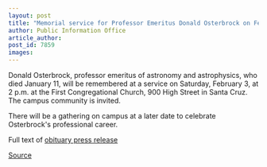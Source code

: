 ```yaml
---
layout: post
title: "Memorial service for Professor Emeritus Donald Osterbrock on Feb. 3"
author: Public Information Office
article_author: 
post_id: 7859
images:
---
```


<a name="content" id="content"></a>
<p>
  Donald Osterbrock, professor emeritus of astronomy and astrophysics, who died January 11, will be remembered at a service on Saturday, February 3, at 2 p.m. at the First Congregational Church, 900 High Street in Santa Cruz. The campus community is invited.
</p>
<p>
  There will be a gathering on campus at a later date to celebrate Osterbrock's professional career.
</p>
<p>
  Full text of <a href="http://www.ucsc.edu/news_events/press_releases/text.asp?pid=1012">obituary press release</a>
</p>
<p><a href="http://www1.ucsc.edu/currents/06-07/01-29/osterbrock.asp" title="Permalink to osterbrock">Source</a></p>
